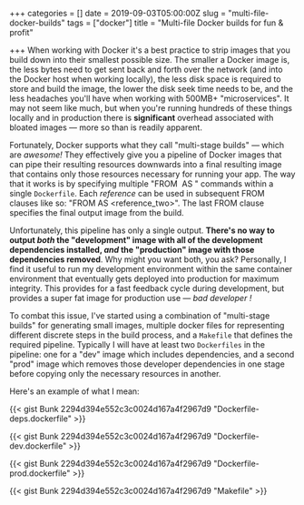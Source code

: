 +++
categories = []
date = 2019-09-03T05:00:00Z
slug = "multi-file-docker-builds"
tags = ["docker"]
title = "Multi-file Docker builds for fun & profit"

+++
When working with Docker it's a best practice to strip images that you build down into their smallest possible size.  The smaller a Docker image is, the less bytes need to get sent back and forth over the network (and into the Docker host when working locally), the less disk space is required to store and build the image, the lower the disk seek time needs to be, and the less headaches you'll have when working with 500MB+ "microservices".  It may not seem like much, but when you're running hundreds of these things locally and in production there is **significant** overhead associated with bloated images — more so than is readily apparent.

Fortunately, Docker supports what they call "multi-stage builds" — which are _awesome!_  They effectively give you a pipeline of Docker images that can pipe their resulting resources downwards into a final resulting image that contains only those resources necessary for running your app.  The way that it works is by specifying multiple "FROM <image> AS <reference>" commands within a single `Dockerfile`.  Each _reference_ can be used in subsequent FROM clauses like so:  "FROM <reference> AS <reference_two>".  The last FROM clause specifies the final output image from the build.

Unfortunately, this pipeline has only a single output.  **There's no way to output _both_ the "development" image with all of the development dependencies installed, _and_ the "production" image with those dependencies removed**.  Why might you want both, you ask?  Personally, I find it useful to run my development environment within the same container environment that eventually gets deployed into production for maximum integrity.  This provides for a fast feedback cycle during development, but provides a super fat image for production use — _bad developer <hand slap>!_

To combat this issue, I've started using a combination of "multi-stage builds" for generating small images, multiple docker files for representing different discrete steps in the build process, and a `Makefile` that defines the required pipeline.  Typically I will have at least two `Dockerfiles` in the pipeline:  one for a "dev" image which includes dependencies, and a second "prod" image which removes those developer dependencies in one stage before copying only the necessary resources in another.

Here's an example of what I mean:

{{< gist Bunk 2294d394e552c3c0024d167a4f2967d9 "Dockerfile-deps.dockerfile" >}}

{{< gist Bunk 2294d394e552c3c0024d167a4f2967d9 "Dockerfile-dev.dockerfile" >}}

{{< gist Bunk 2294d394e552c3c0024d167a4f2967d9 "Dockerfile-prod.dockerfile" >}}

{{< gist Bunk 2294d394e552c3c0024d167a4f2967d9 "Makefile" >}}